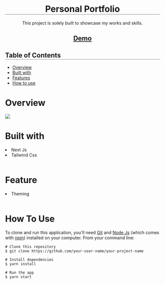  <h1 align="center" style="border-bottom: 1px solid gray;">Personal Portfolio</h1>

<p align='center'>This project is solely built to showcase my works and skills.</p>

<h2 align='center'>
<a href='https://juwon-akingbade.vercel.app' > Demo</a>
</h2>

<h2 style="border-bottom: 1px solid gray;">Table of Contents</h2>
<ul>
    <li><a href="#overview">Overview</a></li>
    <li><a href='#builtwith'>Built with</a></li>
    <li><a href ='#feature'>Features</a></li>
    <li><a href="#howtouse">How to use</a></li>
</ul>

<h1 id='overview'>Overview</h1>
<img src='/preview.png' /> <nr/>

<h1 id='builtwith'>Built with</h1>
<li>Next Js</li>
<li>Tailwind Css</li>  <br />


<h1 id='feature'>Feature</h1>
<li>Theming</li>  <br />

<h1 id='howtouse'>How To Use</h1>

<p>
To clone and run this application, you'll need <a href='https://git-scm.com/'>Git</a> and <a href='https://nodejs.org/en/download/'>Node Js</a> (which comes with <a href='http://npmjs.com/'>npm</a>) installed on your computer. From your command line:
</p>

```
# Clone this repository
$ git clone https://github.com/your-user-name/your-project-name

# Install dependencies
$ yarn install

# Run the app
$ yarn start

```



